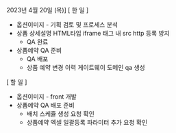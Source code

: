 2023년 4월 20일 (목)]
[ 한 일 ]
* 옵션이미지 - 기획 검토 및 프로세스 분석
* 상품 상세설명 HTML타입 iframe 태그 내 src http 등록 방지
    * QA 완료
* 상품예약 QA 준비
    * QA 배포
    * 상품 예약 변경 이력  게이트웨이 도메인 qa 생성

[ 할 일 ]
* 옵션이미지 - front 개발
* 상품예약 QA 배포 준비
    * 배치 스케쥴 생성 요청 확인
    * 상품예약 엑셀 일괄등록 파라미터 추가 요청 확인


